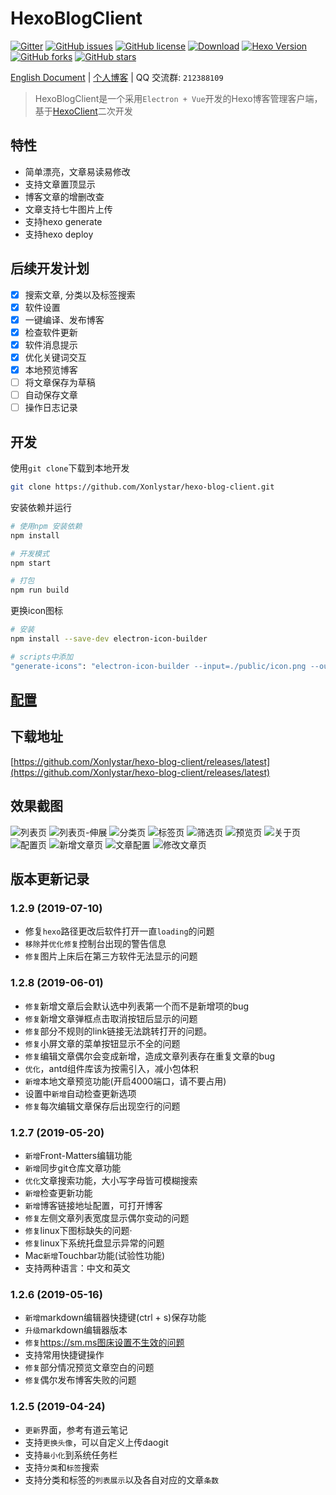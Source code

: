 # HexoBlogClient


[![Gitter](https://img.shields.io/gitter/room/Xonlystar/hexo-blog-client.svg)](https://gitter.im/hexo-blog-client/Lobby?utm_source=badge) 
[![GitHub issues](https://img.shields.io/github/issues/Xonlystar/hexo-blog-client.svg)](https://github.com/Xonlystar/hexo-blog-client/issues) 
[![GitHub license](https://img.shields.io/github/license/Xonlystar/hexo-blog-client.svg)](https://github.com/Xonlystar/hexo-blog-client/blob/master/LICENSE) 
[![Download](https://img.shields.io/badge/downloads-master-green.svg)](https://codeload.github.com/Xonlystar/hexo-blog-client/zip/master) [![Hexo Version](https://img.shields.io/badge/hexo-%3E%3D%203.0-blue.svg)](http://hexo.io) 
[![GitHub forks](https://img.shields.io/github/forks/Xonlystar/hexo-blog-client.svg)](https://github.com/Xonlystar/hexo-blog-client/network) 
[![GitHub stars](https://img.shields.io/github/stars/Xonlystar/hexo-blog-client.svg)](https://github.com/Xonlystar/hexo-blog-client/stargazers)

 [English Document](./README_EN.md) | [个人博客](https://blog.onlystar.site) | QQ 交流群: `212388109`
> HexoBlogClient是一个采用`Electron + Vue`开发的Hexo博客管理客户端，基于[HexoClient](https://github.com/gaoyoubo/hexo-client.git)二次开发

## 特性
  - 简单漂亮，文章易读易修改
  - 支持文章置顶显示
  - 博客文章的增删改查
  - 文章支持七牛图片上传
  - 支持hexo generate
  - 支持hexo deploy

## 后续开发计划
- [x] 搜索文章, 分类以及标签搜索
- [x] 软件设置
- [x] 一键编译、发布博客
- [x] 检查软件更新
- [x] 软件消息提示
- [x] 优化关键词交互
- [x] 本地预览博客
- [ ] 将文章保存为草稿
- [ ] 自动保存文章
- [ ] 操作日志记录

## 开发
使用`git clone`下载到本地开发
```bash
git clone https://github.com/Xonlystar/hexo-blog-client.git
```
安装依赖并运行
```bash
# 使用npm 安装依赖
npm install

# 开发模式
npm start

# 打包
npm run build
```

更换icon图标
```bash
# 安装
npm install --save-dev electron-icon-builder

# scripts中添加
"generate-icons": "electron-icon-builder --input=./public/icon.png --output=build --flatten"
```
## [配置](https://blog.onlystar.site/2018/10/21/hexoblogclient-shi-yong-zhi-nan/)

## 下载地址
[https://github.com/Xonlystar/hexo-blog-client/releases/latest](https://github.com/Xonlystar/hexo-blog-client/releases/latest)

## 效果截图

![列表页](https://user-images.githubusercontent.com/19361551/57982641-93749280-7a7a-11e9-9dd8-485943d71f78.png)
![列表页-伸展](https://user-images.githubusercontent.com/19361551/57982663-054cdc00-7a7b-11e9-8251-48c94fddc6be.png)
![分类页](https://user-images.githubusercontent.com/19361551/57982655-f5cd9300-7a7a-11e9-9566-5da49f1b3d77.png)
![标签页](https://user-images.githubusercontent.com/19361551/57982661-01b95500-7a7b-11e9-8b63-f4726d9a30d1.png)
![筛选页](https://user-images.githubusercontent.com/19361551/57982697-712f4480-7a7b-11e9-88c5-268f22bfccd2.png)
![预览页](https://user-images.githubusercontent.com/19361551/58368118-12eedf80-7f1b-11e9-98c4-8dbf87d7fcfe.png)
![关于页](https://user-images.githubusercontent.com/19361551/57982878-9fae1f00-7a7d-11e9-9061-0d0a05b11844.png)
![配置页](https://user-images.githubusercontent.com/19361551/57982906-11866880-7a7e-11e9-9537-f0a42d4a0ab4.png)
![新增文章页](https://user-images.githubusercontent.com/19361551/57982917-1f3bee00-7a7e-11e9-8107-a8022116f0a0.png)
![文章配置](https://user-images.githubusercontent.com/19361551/57982991-362f1000-7a7f-11e9-9800-eb49309584a4.png)
![修改文章页](https://user-images.githubusercontent.com/19361551/57982954-c3259980-7a7e-11e9-9689-729b3f519a44.png)

## 版本更新记录
### 1.2.9 (2019-07-10)
- 修复`hexo`路径更改后软件打开一直`loading`的问题
- `移除`并`优化修复`控制台出现的警告信息
- `修复`图片上床后在第三方软件无法显示的问题

### 1.2.8 (2019-06-01)
- `修复`新增文章后会默认选中列表第一个而不是新增项的bug
- `修复`新增文章弹框点击取消按钮后显示的问题
- `修复`部分不规则的link链接无法跳转打开的问题。
- `修复`小屏文章的菜单按钮显示不全的问题
- `修复`编辑文章偶尔会变成新增，造成文章列表存在重复文章的bug
- `优化`，antd组件库该为按需引入，减小包体积
- `新增`本地文章预览功能(开启4000端口，请不要占用)
- 设置中`新增`自动检查更新选项
- `修复`每次编辑文章保存后出现空行的问题

### 1.2.7 (2019-05-20)
- `新增`Front-Matters编辑功能
- `新增`同步git仓库文章功能
- `优化`文章搜索功能，大小写字母皆可模糊搜索
- `新增`检查更新功能
- `新增`博客链接地址配置，可打开博客
- `修复`左侧文章列表宽度显示偶尔变动的问题
- `修复`linux下图标缺失的问题·
- `修复`linux下系统托盘显示异常的问题
- Mac`新增`Touchbar功能(试验性功能)
- 支持两种语言：中文和英文

### 1.2.6 (2019-05-16)
- `新增`markdown编辑器快捷键(ctrl + s)保存功能
- `升级`markdown编辑器版本
- `修复`https://sm.ms图床设置不生效的问题
- 支持常用快捷键操作
- `修复`部分情况预览文章空白的问题
- `修复`偶尔发布博客失败的问题

### 1.2.5 (2019-04-24)
- `更新`界面，参考有道云笔记
- 支持`更换头像`，可以自定义上传daogit
- 支持`最小化`到系统任务栏
- 支持`分类`和`标签`搜索
- 支持分类和标签的`列表展示`以及各自对应的文章`条数`